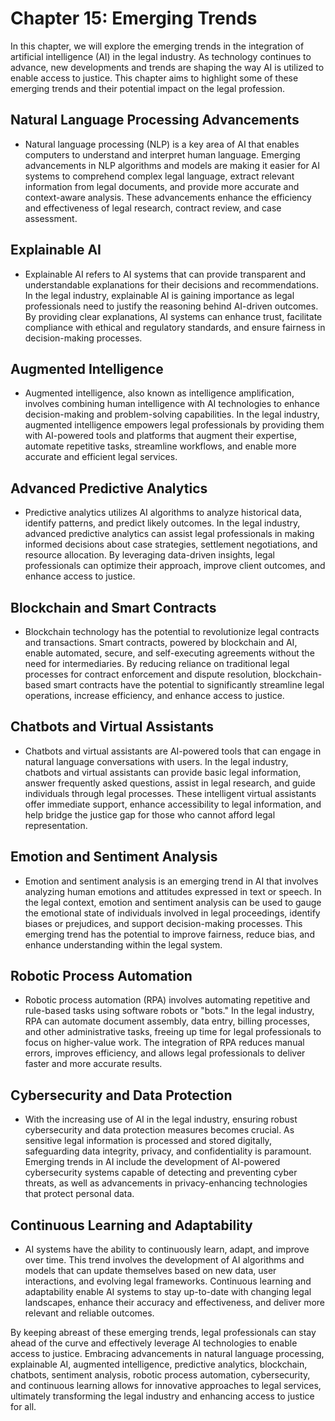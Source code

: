 Chapter 15: Emerging Trends
===========================

In this chapter, we will explore the emerging trends in the integration of artificial intelligence (AI) in the legal industry. As technology continues to advance, new developments and trends are shaping the way AI is utilized to enable access to justice. This chapter aims to highlight some of these emerging trends and their potential impact on the legal profession.

Natural Language Processing Advancements
----------------------------------------

* Natural language processing (NLP) is a key area of AI that enables computers to understand and interpret human language. Emerging advancements in NLP algorithms and models are making it easier for AI systems to comprehend complex legal language, extract relevant information from legal documents, and provide more accurate and context-aware analysis. These advancements enhance the efficiency and effectiveness of legal research, contract review, and case assessment.

Explainable AI
--------------

* Explainable AI refers to AI systems that can provide transparent and understandable explanations for their decisions and recommendations. In the legal industry, explainable AI is gaining importance as legal professionals need to justify the reasoning behind AI-driven outcomes. By providing clear explanations, AI systems can enhance trust, facilitate compliance with ethical and regulatory standards, and ensure fairness in decision-making processes.

Augmented Intelligence
----------------------

* Augmented intelligence, also known as intelligence amplification, involves combining human intelligence with AI technologies to enhance decision-making and problem-solving capabilities. In the legal industry, augmented intelligence empowers legal professionals by providing them with AI-powered tools and platforms that augment their expertise, automate repetitive tasks, streamline workflows, and enable more accurate and efficient legal services.

Advanced Predictive Analytics
-----------------------------

* Predictive analytics utilizes AI algorithms to analyze historical data, identify patterns, and predict likely outcomes. In the legal industry, advanced predictive analytics can assist legal professionals in making informed decisions about case strategies, settlement negotiations, and resource allocation. By leveraging data-driven insights, legal professionals can optimize their approach, improve client outcomes, and enhance access to justice.

Blockchain and Smart Contracts
------------------------------

* Blockchain technology has the potential to revolutionize legal contracts and transactions. Smart contracts, powered by blockchain and AI, enable automated, secure, and self-executing agreements without the need for intermediaries. By reducing reliance on traditional legal processes for contract enforcement and dispute resolution, blockchain-based smart contracts have the potential to significantly streamline legal operations, increase efficiency, and enhance access to justice.

Chatbots and Virtual Assistants
-------------------------------

* Chatbots and virtual assistants are AI-powered tools that can engage in natural language conversations with users. In the legal industry, chatbots and virtual assistants can provide basic legal information, answer frequently asked questions, assist in legal research, and guide individuals through legal processes. These intelligent virtual assistants offer immediate support, enhance accessibility to legal information, and help bridge the justice gap for those who cannot afford legal representation.

Emotion and Sentiment Analysis
------------------------------

* Emotion and sentiment analysis is an emerging trend in AI that involves analyzing human emotions and attitudes expressed in text or speech. In the legal context, emotion and sentiment analysis can be used to gauge the emotional state of individuals involved in legal proceedings, identify biases or prejudices, and support decision-making processes. This emerging trend has the potential to improve fairness, reduce bias, and enhance understanding within the legal system.

Robotic Process Automation
--------------------------

* Robotic process automation (RPA) involves automating repetitive and rule-based tasks using software robots or "bots." In the legal industry, RPA can automate document assembly, data entry, billing processes, and other administrative tasks, freeing up time for legal professionals to focus on higher-value work. The integration of RPA reduces manual errors, improves efficiency, and allows legal professionals to deliver faster and more accurate results.

Cybersecurity and Data Protection
---------------------------------

* With the increasing use of AI in the legal industry, ensuring robust cybersecurity and data protection measures becomes crucial. As sensitive legal information is processed and stored digitally, safeguarding data integrity, privacy, and confidentiality is paramount. Emerging trends in AI include the development of AI-powered cybersecurity systems capable of detecting and preventing cyber threats, as well as advancements in privacy-enhancing technologies that protect personal data.

Continuous Learning and Adaptability
------------------------------------

* AI systems have the ability to continuously learn, adapt, and improve over time. This trend involves the development of AI algorithms and models that can update themselves based on new data, user interactions, and evolving legal frameworks. Continuous learning and adaptability enable AI systems to stay up-to-date with changing legal landscapes, enhance their accuracy and effectiveness, and deliver more relevant and reliable outcomes.

By keeping abreast of these emerging trends, legal professionals can stay ahead of the curve and effectively leverage AI technologies to enable access to justice. Embracing advancements in natural language processing, explainable AI, augmented intelligence, predictive analytics, blockchain, chatbots, sentiment analysis, robotic process automation, cybersecurity, and continuous learning allows for innovative approaches to legal services, ultimately transforming the legal industry and enhancing access to justice for all.

